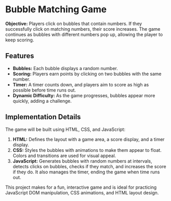 <!DOCTYPE html>
<html lang="en">
<head>

</head>
<body>
  <p></p>
  <h1>Bubble Matching Game</h1>
  <p><strong>Objective:</strong> Players click on bubbles that contain numbers. If they successfully click on matching numbers, their score increases. The game continues as bubbles with different numbers pop up, allowing the player to keep scoring.</p>
  
  <h2>Features</h2>
  <ul>
    <li><strong>Bubbles:</strong> Each bubble displays a random number.</li>
    <li><strong>Scoring:</strong> Players earn points by clicking on two bubbles with the same number.</li>
    <li><strong>Timer:</strong> A timer counts down, and players aim to score as high as possible before time runs out.</li>
    <li><strong>Dynamic Difficulty:</strong> As the game progresses, bubbles appear more quickly, adding a challenge.</li>
  </ul>
  
  <h2>Implementation Details</h2>
  <p>The game will be built using HTML, CSS, and JavaScript:</p>
  <ol>
    <li><strong>HTML:</strong> Defines the layout with a game area, a score display, and a timer display.</li>
    <li><strong>CSS:</strong> Styles the bubbles with animations to make them appear to float. Colors and transitions are used for visual appeal.</li>
    <li><strong>JavaScript:</strong> Generates bubbles with random numbers at intervals, detects clicks on bubbles, checks if they match, and increases the score if they do. It also manages the timer, ending the game when time runs out.</li>
  </ol>

  <p>This project makes for a fun, interactive game and is ideal for practicing JavaScript DOM manipulation, CSS animations, and HTML layout design.</p>
</body>
</html>
